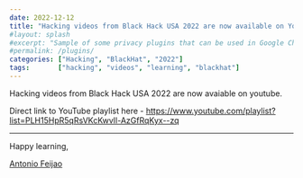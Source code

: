```yaml
---
date: 2022-12-12
title: "Hacking videos from Black Hack USA 2022 are now available on YouTube"
#layout: splash
#excerpt: "Sample of some privacy plugins that can be used in Google Chrome, Mozilla Firefox and others."
#permalink: /plugins/
categories: ["Hacking", "BlackHat", "2022"]
tags:       ["hacking", "videos", "learning", "blackhat"]
---
```


Hacking videos from Black Hack USA 2022 are now avaiable on youtube.

Direct link to YouTube playlist here - <https://www.youtube.com/playlist?list=PLH15HpR5qRsVKcKwvIl-AzGfRqKyx--zq>

---

Happy learning,

[Antonio Feijao](https://www.antoniofeijao.com)
